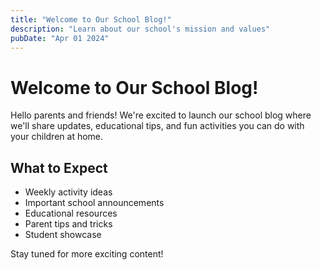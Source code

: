```yaml
---
title: "Welcome to Our School Blog!"
description: "Learn about our school's mission and values"
pubDate: "Apr 01 2024"
---
```


# Welcome to Our School Blog!

Hello parents and friends! We're excited to launch our school blog where we'll share updates, educational tips, and fun activities you can do with your children at home.

## What to Expect

- Weekly activity ideas
- Important school announcements
- Educational resources
- Parent tips and tricks
- Student showcase

Stay tuned for more exciting content!